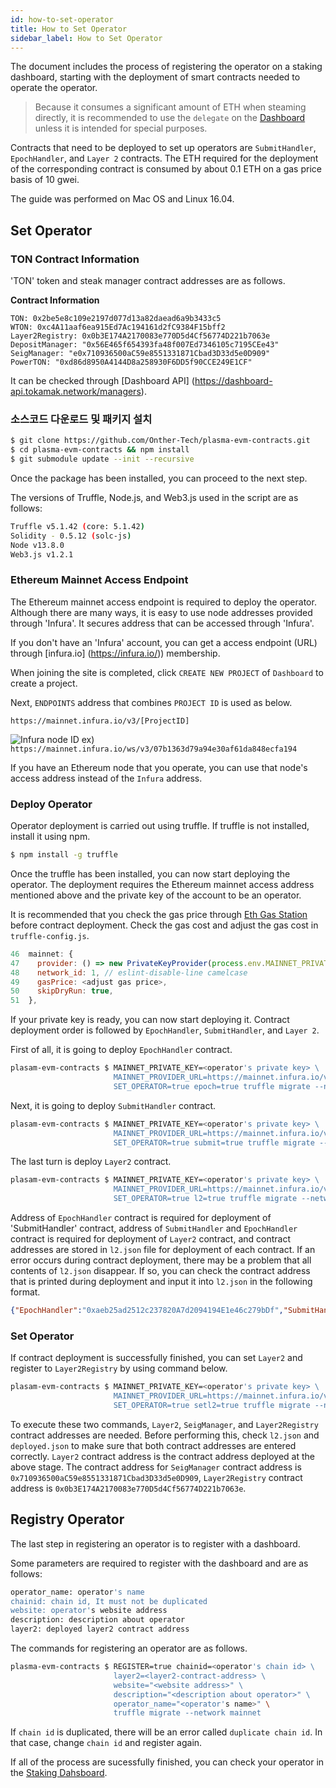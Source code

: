 ```yaml
---
id: how-to-set-operator
title: How to Set Operator
sidebar_label: How to Set Operator
---
```


The document includes the process of registering the operator on a staking dashboard, starting with the deployment of smart contracts needed to operate the operator.

> Because it consumes a significant amount of ETH when steaming directly, it is recommended to use the `delegate` on the [Dashboard](https://staking.tokamak.network) unless it is intended for special purposes.

Contracts that need to be deployed to set up operators are `SubmitHandler`, `EpochHandler`, and `Layer 2` contracts.
The ETH required for the deployment of the corresponding contract is consumed by about 0.1 ETH on a gas price basis of 10 gwei.

The guide was performed on Mac OS and Linux 16.04.

## Set Operator

### TON Contract Information

'TON' token and steak manager contract addresses are as follows.

**Contract Information**

    TON: 0x2be5e8c109e2197d077d13a82daead6a9b3433c5
    WTON: 0xc4A11aaf6ea915Ed7Ac194161d2fC9384F15bff2 
    Layer2Registry: 0x0b3E174A2170083e770D5d4Cf56774D221b7063e
    DepositManager: "0x56E465f654393fa48f007Ed7346105c7195CEe43"
    SeigManager: "e0x710936500aC59e8551331871Cbad3D33d5e0D909"
    PowerTON: "0xd86d8950A4144D8a258930F6DD5f90CCE249E1CF"

It can be checked through [Dashboard API] (https://dashboard-api.tokamak.network/managers).

### 소스코드 다운로드 및 패키지 설치

```bash
$ git clone https://github.com/Onther-Tech/plasma-evm-contracts.git
$ cd plasma-evm-contracts && npm install
$ git submodule update --init --recursive
```
Once the package has been installed, you can proceed to the next step.

The versions of Truffle, Node.js, and Web3.js used in the script are as follows:

```bash
Truffle v5.1.42 (core: 5.1.42)
Solidity - 0.5.12 (solc-js)
Node v13.8.0
Web3.js v1.2.1
```

### Ethereum Mainnet Access Endpoint

The Ethereum mainnet access endpoint is required to deploy the operator. Although there are many ways, it is easy to use node addresses provided through 'Infura'. It secures address that can be accessed through 'Infura'.

If you don't have an 'Infura' account, you can get a access endpoint (URL) through [infura.io] (https://infura.io/)) membership.

When joining the site is completed, click `CREATE NEW PROJECT` of `Dashboard` to create a project.

Next, `ENDPOINTS` address that combines `PROJECT ID` is used as below.

`https://mainnet.infura.io/v3/[ProjectID] `

![Infura node ID](assets/guides_create-infura-node.png)
ex) `https://mainnet.infura.io/ws/v3/07b1363d79a94e30af61da848ecfa194`

If you have an Ethereum node that you operate, you can use that node's access address instead of the `Infura` address.

### Deploy Operator

Operator deployment is carried out using truffle. If truffle is not installed, install it using npm.

```bash
$ npm install -g truffle
```

Once the truffle has been installed, you can now start deploying the operator. The deployment requires the Ethereum mainnet access address mentioned above and the private key of the account to be an operator.

It is recommended that you check the gas price through [Eth Gas Station](https://ethgasstation.info/) before contract deployment. Check the gas cost and adjust the gas cost in `truffle-config.js`.

```javascript
46  mainnet: {
47    provider: () => new PrivateKeyProvider(process.env.MAINNET_PRIVATE_KEY, process.env.MAINNET_PROVIDER_URL),
48    network_id: 1, // eslint-disable-line camelcase
49    gasPrice: <adjust gas price>,
50    skipDryRun: true,
51  },
```

If your private key is ready, you can now start deploying it.
Contract deployment order is followed by `EpochHandler`, `SubmitHandler`, and `Layer 2`.

First of all, it is going to deploy `EpochHandler` contract.

```bash
plasam-evm-contracts $ MAINNET_PRIVATE_KEY=<operator's private key> \        
                       MAINNET_PROVIDER_URL=https://mainnet.infura.io/v3/<use-your-own-infura-project-id> \
                       SET_OPERATOR=true epoch=true truffle migrate --network mainnet
```

Next, it is going to deploy `SubmitHandler` contract.
```bash
plasam-evm-contracts $ MAINNET_PRIVATE_KEY=<operator's private key> \        
                       MAINNET_PROVIDER_URL=https://mainnet.infura.io/v3/<use-your-own-infura-project-id> \
                       SET_OPERATOR=true submit=true truffle migrate --network mainnet
```


The last turn is deploy `Layer2` contract.
```bash
plasam-evm-contracts $ MAINNET_PRIVATE_KEY=<operator's private key> \        
                       MAINNET_PROVIDER_URL=https://mainnet.infura.io/v3/<use-your-own-infura-project-id> \
                       SET_OPERATOR=true l2=true truffle migrate --network mainnet
```
Address of `EpochHandler` contract is required for deployment of 'SubmitHandler' contract, address of `SubmitHandler` and `EpochHandler` contract is required for deployment of `Layer2` contract, and contract addresses are stored in `l2.json` file for deployment of each contract. If an error occurs during contract deployment, there may be a problem that all contents of `l2.json` disappear. If so, you can check the contract address that is printed during deployment and input it into `l2.json` in the following format.

```json
{"EpochHandler":"0xaeb25ad2512c237820A7d2094194E1e46c279bDf","SubmitHandler":"0xb40faB9d05c9494abefEB502d71482Eb191fc629","Layer2":"0x5564AD50B6Ef6270DDb11bA5030AE86A9D562390"}
```
### Set Operator

If contract deployment is successfully finished, you can set `Layer2` and register to `Layer2Registry` by using command below. 

```bash
plasam-evm-contracts $ MAINNET_PRIVATE_KEY=<operator's private key> \        
                       MAINNET_PROVIDER_URL=https://mainnet.infura.io/v3/<use-your-own-infura-project-id> \
                       SET_OPERATOR=true setl2=true truffle migrate --network mainnet
```

To execute these two commands, `Layer2`, `SeigManager`, and `Layer2Registry` contract addresses are needed. Before performing this, check `l2.json` and `deployed.json` to make sure that both contract addresses are entered correctly. `Layer2` contract address is the contract address deployed at the above stage. The contract address for `SeigManager` contract address is `0x710936500aC59e8551331871Cbad3D33d5e0D909`, `Layer2Registry` contract address is `0x0b3E174A2170083e770D5d4Cf56774D221b7063e`.

## Registry Operator

The last step in registering an operator is to register with a dashboard.

Some parameters are required to register with the dashboard and are as follows:

```bash
operator_name: operator's name
chainid: chain id, It must not be duplicated
website: operator's website address
description: description about operator
layer2: deployed layer2 contract address
```

The commands for registering an operator are as follows.
```bash
plasma-evm-contracts $ REGISTER=true chainid=<operator's chain id> \
                       layer2=<layer2-contract-address> \
                       website="<website address>" \
                       description="<description about operator>" \
                       operator_name="<operator's name>" \
                       truffle migrate --network mainnet
```

If `chain id` is duplicated, there will be an error called `duplicate chain id`. In that case, change `chain id` and register again.

If all of the process are sucessfully finished, you can check your operator in the [Staking Dahsboard](https://staking.tokamak.network).
